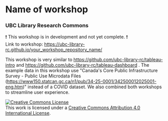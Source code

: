 # Name of workshop
### UBC Library Research Commons

:heavy_exclamation_mark: This workshop is in development and not yet complete. :heavy_exclamation_mark:    
Link to workshop: https://ubc-library-rc.github.io/your_workshop_repository_name/

This workshop is very similar to https://github.com/ubc-library-rc/tableau-intro and https://github.com/ubc-library-rc/tableau-dashboard . The example data in this workshop use "Canada's Core Public Infrastructure Survey - Public Use Microdata Files (https://www150.statcan.gc.ca/n1/pub/34-25-0001/342500012025001-eng.htm)" instead of a COVID dataset. We also combined both workshops to streamline user experience. 

<a rel="license" href="http://creativecommons.org/licenses/by/4.0/"><img alt="Creative Commons License" style="border-width:0" src="https://i.creativecommons.org/l/by/4.0/88x31.png" /></a><br />This work is licensed under a <a rel="license" href="http://creativecommons.org/licenses/by/4.0/">Creative Commons Attribution 4.0 International License</a>.
